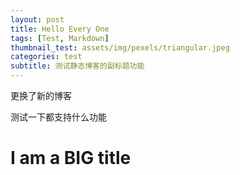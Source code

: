 ```yaml
---
layout: post
title: Hello Every One
tags: [Test, Markdown]
thumbnail_test: assets/img/pexels/triangular.jpeg
categories: test
subtitle: 测试静态博客的副标题功能
---
```


更换了新的博客

测试一下都支持什么功能

# I am a BIG title
